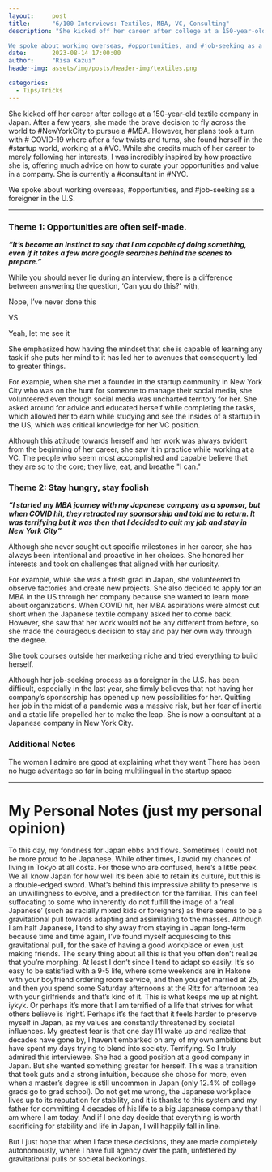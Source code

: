 ```yaml
---
layout:     post
title:      "6/100 Interviews: Textiles, MBA, VC, Consulting"
description: "She kicked off her career after college at a 150-year-old textile company in Japan. After a few years, she made the brave decision to fly across the world to #NewYorkCity to pursue a #MBA. However, her plans took a turn with # COVID-19 where after a few twists and turns, she found herself in the #startup world, working at a #VC. While she credits much of her career to merely following her interests, I was incredibly inspired by how proactive she is, offering much advice on how to curate your opportunities and value in a company. She is currently a #consultant in #NYC.

We spoke about working overseas, #opportunities, and #job-seeking as a foreigner in the U.S."
date:       2023-08-14 17:00:00
author:     "Risa Kazui"
header-img: assets/img/posts/header-img/textiles.png

categories:
  - Tips/Tricks
---
```


She kicked off her career after college at a 150-year-old textile company in Japan. After a few years, she made the brave decision to fly across the world to #NewYorkCity to pursue a #MBA. However, her plans took a turn with # COVID-19 where after a few twists and turns, she found herself in the #startup world, working at a #VC. While she credits much of her career to merely following her interests, I was incredibly inspired by how proactive she is, offering much advice on how to curate your opportunities and value in a company. She is currently a #consultant in #NYC.

We spoke about working overseas, #opportunities, and #job-seeking as a foreigner in the U.S.
<hr>

### Theme 1: Opportunities are often self-made.

***“It’s become an instinct to say that I am capable of doing something, even if it takes a few more google searches behind the scenes to prepare.”***

While you should never lie during an interview, there is a difference between answering the question, ‘Can you do this?’ with,

Nope, I’ve never done this

VS

Yeah, let me see it

She emphasized how having the mindset that she is capable of learning any task if she puts her mind to it has led her to avenues that consequently led to greater things.

For example, when she met a founder in the startup community in New York City who was on the hunt for someone to manage their social media, she volunteered even though social media was uncharted territory for her. She asked around for advice and educated herself while completing the tasks, which allowed her to earn while studying and see the insides of a startup in the US, which was critical knowledge for her VC position.

Although this attitude towards herself and her work was always evident from the beginning of her career, she saw it in practice while working at a VC. The people who seem most accomplished and capable believe that they are so to the core; they live, eat, and breathe "I can."


### Theme 2: Stay hungry, stay foolish
***“I started my MBA journey with my Japanese company as a sponsor, but when COVID hit, they retracted my sponsorship and told me to return. It was terrifying but it was then that I decided to quit my job and stay in New York City”***

Although she never sought out specific milestones in her career, she has always been intentional and proactive in her choices. She honored her interests and took on challenges that aligned with her curiosity.

For example, while she was a fresh grad in Japan, she volunteered to observe factories and create new projects. She also decided to apply for an MBA in the US through her company because she wanted to learn more about organizations.
When COVID hit, her MBA aspirations were almost cut short when the Japanese textile company asked her to come back. However, she saw that her work would not be any different from before, so she made the courageous decision to stay and pay her own way through the degree.

She took courses outside her marketing niche and tried everything to build herself. 

Although her job-seeking process as a foreigner in the U.S. has been difficult, especially in the last year, she firmly believes that not having her company’s sponsorship has opened up new possibilities for her. Quitting her job in the midst of a pandemic was a massive risk, but her fear of inertia and a static life propelled her to make the leap. She is now a consultant at a Japanese company in New York City. 


### Additional Notes
The women I admire are good at explaining what they want
There has been no huge advantage so far in being multilingual in the startup space 

<hr>


# My Personal Notes (just my personal opinion)
To this day, my fondness for Japan ebbs and flows. Sometimes I could not be more proud to be Japanese. While other times, I avoid my chances of living in Tokyo at all costs. 
For those who are confused, here’s a little peek. We all know Japan for how well it’s been able to retain its culture, but this is a double-edged sword. What’s behind this impressive ability to preserve is an unwillingness to evolve, and a predilection for the familiar. This can feel suffocating to some who inherently do not fulfill the image of a ‘real Japanese’ (such as racially mixed kids or foreigners) as there seems to be a gravitational pull towards adapting and assimilating to the masses.
Although I am half Japanese, I tend to shy away from staying in Japan long-term because time and time again, I’ve found myself acquiescing to this gravitational pull, for the sake of having a good workplace or even just making friends. The scary thing about all this is that you often don’t realize that you’re morphing. At least I don’t since I tend to adapt so easily. 
It’s so easy to be satisfied with a 9-5 life, where some weekends are in Hakone with your boyfriend ordering room service, and then you get married at 25, and then you spend some Saturday afternoons at the Ritz for afternoon tea with your girlfriends and that’s kind of it. This is what keeps me up at night. iykyk.
Or perhaps it’s more that I am terrified of a life that strives for what others believe is ‘right’. Perhaps it’s the fact that it feels harder to preserve myself in Japan, as my values are constantly threatened by societal influences. My greatest fear is that one day I’ll wake up and realize that decades have gone by, I haven’t embarked on any of my own ambitions but have spent my days trying to blend into society. Terrifying. 
So I truly admired this interviewee. She had a good position at a good company in Japan. But she wanted something greater for herself. This was a transition that took guts and a strong intuition, because she chose for more, even when a master’s degree is still uncommon in Japan (only 12.4% of college grads go to grad school). 
Do not get me wrong, the Japanese workplace lives up to its reputation for stability, and it is thanks to this system and my father for committing 4 decades of his life to a big Japanese company that I am where I am today. And if I one day decide that everything is worth sacrificing for stability and life in Japan, I will happily fall in line.

But I just hope that when I face these decisions, they are made completely autonomously, where I have full agency over the path, unfettered by gravitational pulls or societal beckonings.
